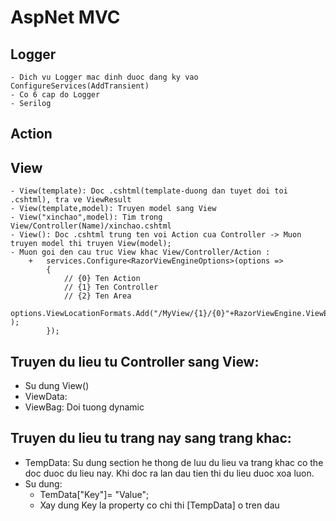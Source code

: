 ﻿# AspNet MVC

## Logger
	- Dich vu Logger mac dinh duoc dang ky vao ConfigureServices(AddTransient)
	- Co 6 cap do Logger
	- Serilog
## Action
## View
	- View(template): Doc .cshtml(template-duong dan tuyet doi toi .cshtml), tra ve ViewResult
	- View(template,model): Truyen model sang View
	- View("xinchao",model): Tim trong View/Controller(Name)/xinchao.cshtml
	- View(): Doc .cshtml trung ten voi Action cua Controller -> Muon truyen model thi truyen View(model);
	- Muon goi den cau truc View khac View/Controller/Action :
		+ 	services.Configure<RazorViewEngineOptions>(options =>
			{
				// {0} Ten Action
				// {1} Ten Controller
				// {2} Ten Area
				options.ViewLocationFormats.Add("/MyView/{1}/{0}"+RazorViewEngine.ViewExtension );
			});
## Truyen du lieu tu Controller sang View:
- Su dung View()	
- ViewData:
- ViewBag: Doi tuong dynamic
## Truyen du lieu tu trang nay sang trang khac:
- TempData: Su dung section he thong de luu du lieu va trang khac co the doc duoc du lieu nay. Khi doc ra lan dau tien thi du lieu duoc xoa luon.
- Su dung:
	+ TemData["Key"]= "Value";
	+ Xay dung Key la property co chi thi [TempData] o tren dau